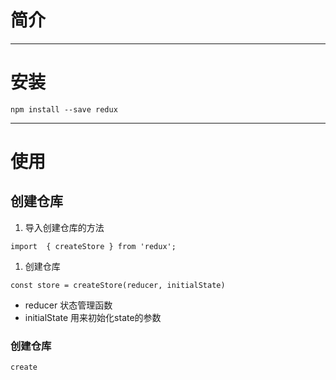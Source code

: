 # 简介

---

# 安装

```
npm install --save redux
```

---

# 使用

## 创建仓库

1. 导入创建仓库的方法

```
import  { createStore } from 'redux';
```

1. 创建仓库

```
const store = createStore(reducer, initialState)
```

* reducer  状态管理函数
* initialState  用来初始化state的参数

### 创建仓库

```
create
```



